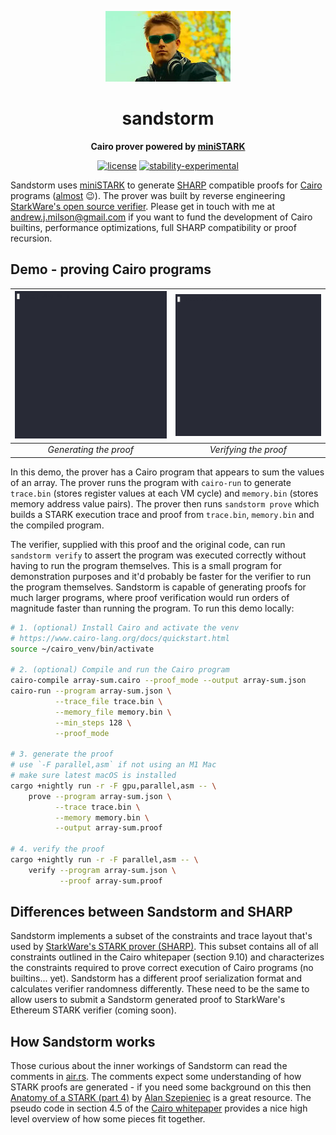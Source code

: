 <div align="center">

![Sandstorm](./darude.jpeg)

# sandstorm

**Cairo prover powered by [miniSTARK](https://github.com/andrewmilson/ministark/)**

[![license](https://img.shields.io/badge/license-MIT-blue.svg)](https://github.com/andrewmilson/sandstorm/blob/main/LICENSE)
[![stability-experimental](https://img.shields.io/badge/stability-experimental-orange.svg)](https://github.com/mkenney/software-guides/blob/master/STABILITY-BADGES.md#experimental)

</div>

Sandstorm uses [miniSTARK](https://github.com/andrewmilson/ministark/) to generate [SHARP](https://starknet.io/docs/sharp.html) compatible proofs for [Cairo](https://www.cairo-lang.org/) programs ([almost](#sandstorm-sharp-differences) 😉). The prover was built by reverse engineering [StarkWare's open source verifier](https://github.com/starkware-libs/starkex-contracts). Please get in touch with me at [andrew.j.milson@gmail.com](mailto:andrew.j.milson@gmail.com) if you want to fund the development of Cairo builtins, performance optimizations, full SHARP compatibility or proof recursion.

## Demo - proving Cairo programs

| ![Generating a proof](prover.gif) | ![Verifying a proof](verifier.gif) |
|:--:|:--:|
| *Generating the proof* | *Verifying the proof* 

In this demo, the prover has a Cairo program that appears to sum the values of an array. The prover runs the program with `cairo-run` to generate `trace.bin` (stores register values at each VM cycle) and `memory.bin` (stores memory address value pairs). The prover then runs `sandstorm prove` which builds a STARK execution trace and proof from `trace.bin`, `memory.bin` and the compiled program.


The verifier, supplied with this proof and the original code, can run `sandstorm verify` to assert the program was executed correctly without having to run the program themselves. This is a small program for demonstration purposes and it'd probably be faster for the verifier to run the program themselves. Sandstorm is capable of generating proofs for much larger programs, where proof verification would run orders of magnitude faster than running the program. To run this demo locally:

```bash
# 1. (optional) Install Cairo and activate the venv
# https://www.cairo-lang.org/docs/quickstart.html
source ~/cairo_venv/bin/activate

# 2. (optional) Compile and run the Cairo program
cairo-compile array-sum.cairo --proof_mode --output array-sum.json
cairo-run --program array-sum.json \
          --trace_file trace.bin \
          --memory_file memory.bin \
          --min_steps 128 \
          --proof_mode

# 3. generate the proof
# use `-F parallel,asm` if not using an M1 Mac
# make sure latest macOS is installed
cargo +nightly run -r -F gpu,parallel,asm -- \
    prove --program array-sum.json \
          --trace trace.bin \
          --memory memory.bin \
          --output array-sum.proof

# 4. verify the proof
cargo +nightly run -r -F parallel,asm -- \
    verify --program array-sum.json \
           --proof array-sum.proof
```

<h2 id="sandstorm-sharp-differences">Differences between Sandstorm and SHARP</h2>

Sandstorm implements a subset of the constraints and trace layout that's used by [StarkWare's STARK prover (SHARP)](https://starknet.io/docs/sharp.html). This subset contains all of all constraints outlined in the Cairo whitepaper (section 9.10) and characterizes the constraints required to prove correct execution of Cairo programs (no builtins... yet). Sandstorm has a different proof serialization format and calculates verifier randomness differently. These need to be the same to allow users to submit a Sandstorm generated proof to StarkWare's Ethereum STARK verifier (coming soon). 

## How Sandstorm works

Those curious about the inner workings of Sandstorm can read the comments in [air.rs](src/air.rs#L115). The comments expect some understanding of how STARK proofs are generated - if you need some background on this then [Anatomy of a STARK (part 4)](https://aszepieniec.github.io/stark-anatomy/) by [Alan Szepieniec](https://twitter.com/aszepieniec) is a great resource. The pseudo code in section 4.5 of the [Cairo whitepaper](https://eprint.iacr.org/2021/1063.pdf) provides a nice high level overview of how some pieces fit together.
